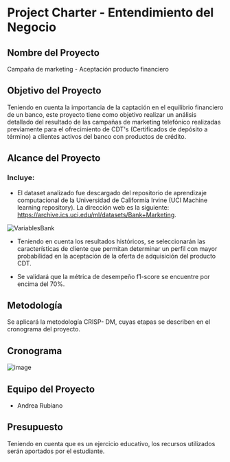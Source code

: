 # Project Charter - Entendimiento del Negocio

## Nombre del Proyecto

Campaña de marketing - Aceptación producto financiero

## Objetivo del Proyecto

Teniendo en cuenta la importancia de la captación en el equilibrio financiero de un banco, este proyecto tiene como objetivo realizar un análisis detallado del resultado de las campañas de marketing telefónico realizadas previamente para el ofrecimiento de CDT's (Certificados de depósito a término) a clientes activos del banco con productos de crédito.

## Alcance del Proyecto

### Incluye:

- El dataset analizado fue descargado del repositorio de aprendizaje computacional de la Universidad de Califormia Irvine (UCI Machine learning repository). La dirección web es la siguiente: https://archive.ics.uci.edu/ml/datasets/Bank+Marketing.

![VariablesBank](https://github.com/AndreaRubianoM/proyecto/assets/135787751/4f3a2c6f-083a-4497-844d-a47c831007af)


- Teniendo en cuenta los resultados históricos, se seleccionarán las características de cliente que permitan determinar un perfil con mayor probabilidad en la aceptación de la oferta de adquisición del producto CDT.

- Se validará que la métrica de desempeño f1-score se encuentre por encima del 70%.

## Metodología

Se aplicará la metodología CRISP- DM, cuyas etapas se describen en el cronograma del proyecto.

## Cronograma

![image](https://github.com/AndreaRubianoM/proyecto/assets/135787751/acdb7e2f-e547-4bf1-9f78-f5ad52fa7f21)


## Equipo del Proyecto

- Andrea Rubiano

## Presupuesto

Teniendo en cuenta que es un ejercicio educativo, los recursos utilizados serán aportados por el estudiante.  

